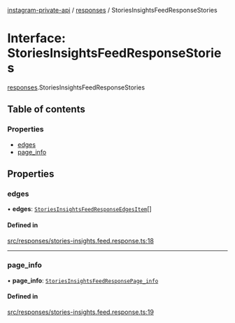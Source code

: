 [instagram-private-api](../../README.md) / [responses](../../modules/responses.md) / StoriesInsightsFeedResponseStories

# Interface: StoriesInsightsFeedResponseStories

[responses](../../modules/responses.md).StoriesInsightsFeedResponseStories

## Table of contents

### Properties

- [edges](StoriesInsightsFeedResponseStories.md#edges)
- [page\_info](StoriesInsightsFeedResponseStories.md#page_info)

## Properties

### edges

• **edges**: [`StoriesInsightsFeedResponseEdgesItem`](StoriesInsightsFeedResponseEdgesItem.md)[]

#### Defined in

[src/responses/stories-insights.feed.response.ts:18](https://github.com/Nerixyz/instagram-private-api/blob/b3351b9/src/responses/stories-insights.feed.response.ts#L18)

___

### page\_info

• **page\_info**: [`StoriesInsightsFeedResponsePage_info`](StoriesInsightsFeedResponsePage_info.md)

#### Defined in

[src/responses/stories-insights.feed.response.ts:19](https://github.com/Nerixyz/instagram-private-api/blob/b3351b9/src/responses/stories-insights.feed.response.ts#L19)
